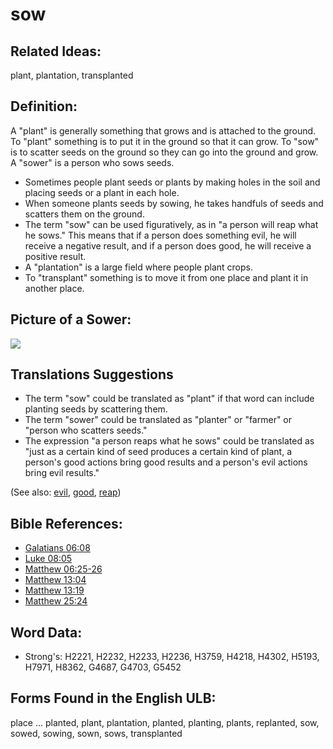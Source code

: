 # sow

## Related Ideas:

plant, plantation, transplanted

## Definition:

A "plant" is generally something that grows and is attached to the ground. To "plant" something is to put it in the ground so that it can grow. To "sow" is to scatter seeds on the ground so they can go into the ground and grow. A "sower" is a person who sows seeds.

* Sometimes people plant seeds or plants by making holes in the soil and placing seeds or a plant in each hole.
* When someone plants seeds by sowing, he takes handfuls of seeds and scatters them on the ground.
* The term "sow" can be used figuratively, as in "a person will reap what he sows." This means that if a person does something evil, he will receive a negative result, and if a person does good, he will receive a positive result.
* A "plantation" is a large field where people plant crops.
* To "transplant" something is to move it from one place and plant it in another place.

## Picture of a Sower:

<a href="https://content.bibletranslationtools.org/WycliffeAssociates/en_tw/raw/branch/master/PNGs/s/Sower.png"><img src="https://content.bibletranslationtools.org/WycliffeAssociates/en_tw/raw/branch/master/PNGs/s/Sower.png" ></a>

## Translations Suggestions

* The term "sow" could be translated as "plant" if that word can include planting seeds by scattering them.
* The term "sower" could be translated as "planter" or "farmer" or "person who scatters seeds."
* The expression "a person reaps what he sows" could be translated as "just as a certain kind of seed produces a certain kind of plant, a person's good actions bring good results and a person's evil actions bring evil results."

(See also: [evil](../kt/evil.md), [good](../kt/good.md), [reap](../other/reap.md))

## Bible References:

* [Galatians 06:08](rc://en/tn/help/gal/06/08)
* [Luke 08:05](rc://en/tn/help/luk/08/05)
* [Matthew 06:25-26](rc://en/tn/help/mat/06/25)
* [Matthew 13:04](rc://en/tn/help/mat/13/04)
* [Matthew 13:19](rc://en/tn/help/mat/13/19)
* [Matthew 25:24](rc://en/tn/help/mat/25/24)

## Word Data:

* Strong's: H2221, H2232, H2233, H2236, H3759, H4218, H4302, H5193, H7971, H8362, G4687, G4703, G5452

## Forms Found in the English ULB:

place ... planted, plant, plantation, planted, planting, plants, replanted, sow, sowed, sowing, sown, sows, transplanted


